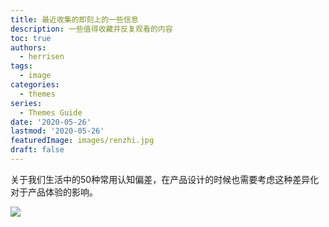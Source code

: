 ```yaml
---
title: 最近收集的即刻上的一些信息
description: 一些值得收藏并反复观看的内容
toc: true
authors:
  - herrisen
tags:
  - image
categories:
  - themes
series:
  - Themes Guide
date: '2020-05-26'
lastmod: '2020-05-26'
featuredImage: images/renzhi.jpg
draft: false
---
```

关于我们生活中的50种常用认知偏差，在产品设计的时候也需要考虑这种差异化对于产品体验的影响。
<!--more-->
<image src="picture/Fk2-Bp9JLOhSVixUaoTJ3bJbIND7v2.jpg"/>